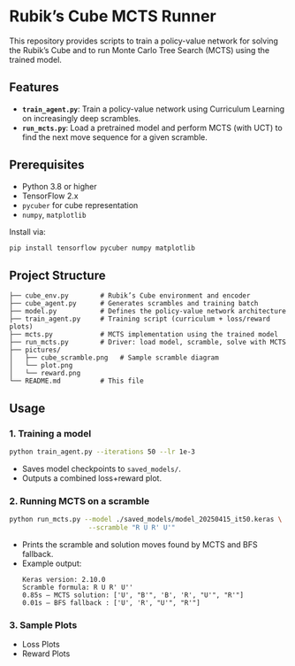 # Rubik’s Cube MCTS Runner

This repository provides scripts to train a policy-value network for solving the Rubik’s Cube and to run Monte Carlo Tree Search (MCTS) using the trained model.



## Features

- **`train_agent.py`**: Train a policy-value network using Curriculum Learning on increasingly deep scrambles.
- **`run_mcts.py`**: Load a pretrained model and perform MCTS (with UCT) to find the next move sequence for a given scramble.

## Prerequisites

- Python 3.8 or higher
- TensorFlow 2.x
- `pycuber` for cube representation
- `numpy`, `matplotlib`

Install via:

```bash
pip install tensorflow pycuber numpy matplotlib
```

## Project Structure

```
├── cube_env.py        # Rubik’s Cube environment and encoder
├── cube_agent.py      # Generates scrambles and training batch
├── model.py           # Defines the policy-value network architecture
├── train_agent.py     # Training script (curriculum + loss/reward plots)
├── mcts.py            # MCTS implementation using the trained model
├── run_mcts.py        # Driver: load model, scramble, solve with MCTS
├── pictures/
│   ├── cube_scramble.png   # Sample scramble diagram
│   └── plot.png
│   └── reward.png
└── README.md          # This file
```

## Usage

### 1. Training a model

```bash
python train_agent.py --iterations 50 --lr 1e-3
```

- Saves model checkpoints to `saved_models/`.
- Outputs a combined loss+reward plot.




### 2. Running MCTS on a scramble

```bash
python run_mcts.py --model ./saved_models/model_20250415_it50.keras \
                    --scramble "R U R' U'"
```

- Prints the scramble and solution moves found by MCTS and BFS fallback.
- Example output:
  ```
  Keras version: 2.10.0
  Scramble formula: R U R' U''
  0.85s – MCTS solution: ['U', "B'", 'B', 'R', "U'", "R'"]
  0.01s – BFS fallback : ['U', 'R', "U'", "R'"]

  ```
### 3. Sample Plots
- Loss Plots
- Reward Plots


